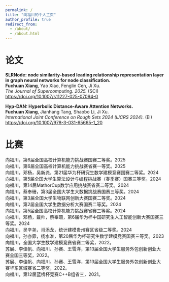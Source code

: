 ```yaml
---
permalink: /
title: "向福川的个人主页"
author_profile: true
redirect_from: 
  - /about/
  - /about.html
---
```


论文
======
**SLRNode: node similarity-based leading relationship representation layer in graph neural networks for node classification.**  
**Fuchuan Xiang**, Yao Xiao, Fenglin Cen, Ji Xu.  
*The Journal of Supercomputing. 2025.* (SCI)  
https://doi.org/10.1007/s11227-025-07094-0

**Hyp-DAN: Hyperbolic Distance-Aware Attention Networks.**   
**Fuchuan Xiang**, Jianhang Tang, Shaobo Li, Ji Xu.  
*International Joint Conference on Rough Sets 2024 (IJCRS 2024).* (EI)  
https://doi.org/10.1007/978-3-031-65665-1_20

比赛
======
向福川，第6届全国高校计算机能力挑战赛国赛二等奖。2025  
向福川，第6届全国高校计算机能力挑战赛省赛一等奖。2025  
向福川，邓杨，吴新尧，第21届华为杯研究生数学建模竞赛国赛二等奖。2024  
向福川，第5届全国大学生算法设计与编程挑战赛（春季赛）国赛三等奖。2024  
向福川，第14届MathorCup数学应用挑战赛省赛二等奖。2024  
向福川，蔡奉珊，第3届全国大学生大数据挑战赛国赛三等奖。2024  
向福川，第3届全国大学生物联网创新大赛国赛二等奖。2024  
向福川，第2届全国大学生数据分析大赛国赛二等奖。2024  
向福川，第5届全国高校计算机能力挑战赛省赛三等奖。2024  
向福川，邓杨，戴帅，蔡奉珊，第6届华为杯中国研究生人工智能创新大赛国赛三等奖。2024  
向福川，吴辛尧，肖添龙，统计建模贵州赛区省级二等奖。2024  
向福川，孙亦霏，杨水准，第20届华为杯研究生数学建模竞赛国赛三等奖。2023  
向福川，全国大学生数学建模竞赛省赛二等奖，2022。  
苏展、李佳帆、向福川、孙赛、王雪洋，第13届全国大学生服务外包创新创业大赛全国三等奖，2022。  
苏展、李佳帆、向福川、孙赛、王雪洋，第13届全国大学生服务外包创新创业大赛华东区域赛省二等奖，2022。  
向福川，第12届蓝桥杯竞赛C++B组省三，2021。 
